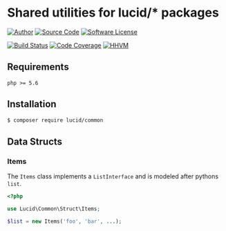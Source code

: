 # Shared utilities for lucid/* packages

[![Author](http://img.shields.io/badge/author-iwyg-blue.svg?style=flat-square)](https://github.com/iwyg)
[![Source Code](http://img.shields.io/badge/source-lucid/signal-blue.svg?style=flat-square)](https://github.com/lucidphp/common/tree/master)
[![Software License](https://img.shields.io/badge/license-MIT-brightgreen.svg?style=flat-square)](https://github.com/lucidphp/common/blob/master/LICENSE.md)

[![Build Status](https://img.shields.io/travis/lucidphp/common/master.svg?style=flat-square)](https://travis-ci.org/lucidphp/common)
[![Code Coverage](https://img.shields.io/coveralls/lucidphp/common/master.svg?style=flat-square)](https://coveralls.io/r/lucidphp/common)
[![HHVM](https://img.shields.io/hhvm/lucid/common/dev-master.svg?style=flat-square)](http://hhvm.h4cc.de/package/lucid/common)

## Requirements

```
php >= 5.6
```

## Installation

```bash
$ composer require lucid/common
```

## Data Structs
### Items
The `Items` class implements a `ListInterface` and is modeled after pythons `list`.


```php
<?php

use Lucid\Common\Struct\Items;

$list = new Items('foo', 'bar', ...);
```
